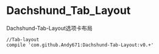 # Dachshund_Tab_Layout
Dachshund-Tab-Layout选项卡布局

    //Tab-layout
    compile 'com.github.Andy671:Dachshund-Tab-Layout:v0.+'
